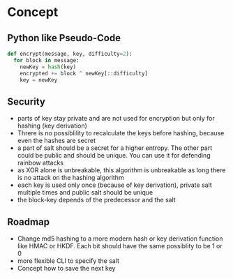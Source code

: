 # Concept

## Python like Pseudo-Code

```python
def encrypt(message, key, difficulty=2):
  for block in message:
    newKey = hash(key)
    encrypted += block ^ newKey[::difficulty]
    key = newKey
```

## Security

- parts of key stay private and are not used for encryption but only for hashing (key derivation)
- Threre is no possiblility to recalculate the keys before hashing, because even the hashes are secret
- a part of salt should be a secret for a higher entropy. The other part could be public and should be unique. You can use it for defending rainbow attacks
- as XOR alone is unbreakable, this algorithm is unbreakable as long there is no attack on the hashing algorithm
- each key is used only once (because of key derivation), private salt multiple times and public salt should be unique
- the block-key depends of the predecessor and the salt

## Roadmap

- Change md5 hashing to a more modern hash or key derivation function like HMAC or HKDF. Each bit should have the same possiblity to be 1 or 0
- more flexible CLI to specify the salt
- Concept how to save the next key
